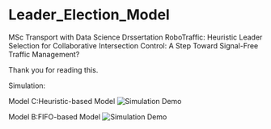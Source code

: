 # Leader_Election_Model
MSc Transport with Data Science Drssertation
RoboTraffic: Heuristic Leader Selection for Collaborative Intersection Control: A Step Toward Signal-Free Traffic Management?

Thank you for reading this. 

Simulation: 

Model C:Heuristic-based Model
![Simulation Demo](assets/h_demo.gif)


Model B:FIFO-based Model
![Simulation Demo](assets/FIFO_demo.gif)
